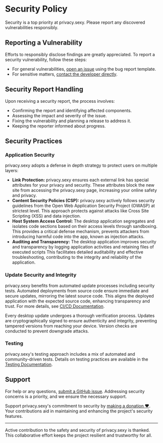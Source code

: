 # Security Policy

Security is a top priority at privacy.sexy.
Please report any discovered vulnerabilities responsibly.

## Reporting a Vulnerability

Efforts to responsibly disclose findings are greatly appreciated. To report a security vulnerability, follow these steps:

- For general vulnerabilities, [open an issue](https://github.com/undergroundwires/privacy.sexy/issues/new/choose) using the bug report template.
- For sensitive matters, [contact the developer directly](https://undergroundwires.dev).

## Security Report Handling

Upon receiving a security report, the process involves:

- Confirming the report and identifying affected components.
- Assessing the impact and severity of the issue.
- Fixing the vulnerability and planning a release to address it.
- Keeping the reporter informed about progress.

## Security Practices

### Application Security

privacy.sexy adopts a defense in depth strategy to protect users on multiple layers:

- **Link Protection:**
  privacy.sexy ensures each external link has special attributes for your privacy and security.
  These attributes block the new site from accessing the privacy.sexy page, increasing your online safety and privacy.
- **Content Security Policies (CSP):**
  privacy.sexy actively follows security guidelines from the Open Web Application Security Project (OWASP) at strictest level.
  This approach protects against attacks like Cross Site Scripting (XSS) and data injection.
- **Host System Access Control:**
  The desktop application segregates and isolates code sections based on their access levels through sandboxing.
  This provides a critical defense mechanism, prevents attackers from introducing harmful code into the app, known as injection attacks.
- **Auditing and Transparency:**
  The desktop application improves security and transparency by logging application activities and retaining files of executed scripts
  This facilitates detailed auditability and effective troubleshooting, contributing to the integrity and reliability of the application.

### Update Security and Integrity

privacy.sexy benefits from automated update processes including security tests. Automated deployments from source code ensure immediate and secure updates, mirroring the latest source code. This aligns the deployed application with the expected source code, enhancing transparency and trust. For more details, see [CI/CD Documentation](./docs/ci-cd.md).

Every desktop update undergoes a thorough verification process. Updates are cryptographically signed to ensure authenticity and integrity, preventing tampered versions from reaching your device. Version checks are conducted to prevent downgrade attacks.

### Testing

privacy.sexy's testing approach includes a mix of automated and community-driven tests.
Details on testing practices are available in the [Testing Documentation](./docs/tests.md).

## Support

For help or any questions, [submit a GitHub issue](https://github.com/undergroundwires/privacy.sexy/issues/new/choose). Addressing security concerns is a priority, and we ensure the necessary support.

Support privacy.sexy's commitment to security by [making a donation ❤️](https://github.com/sponsors/undergroundwires). Your contributions aid in maintaining and enhancing the project's security features.

---

Active contribution to the safety and security of privacy.sexy is thanked. This collaborative effort keeps the project resilient and trustworthy for all.
